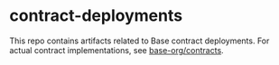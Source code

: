 # contract-deployments

This repo contains artifacts related to Base contract deployments.
For actual contract implementations, see [base-org/contracts](https://github.com/base-org/contracts).

